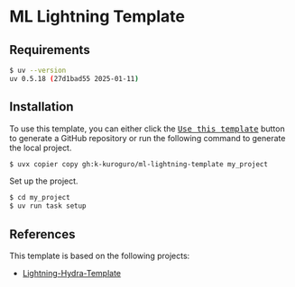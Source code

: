 # ML Lightning Template

## Requirements

```bash
$ uv --version
uv 0.5.18 (27d1bad55 2025-01-11)
```

## Installation

To use this template, you can either click the [<kbd>Use this template</kbd>](https://github.com/k-kuroguro/ml-lightning-template/generate) button to generate a GitHub repository or run the following command to generate the local project.

```bash
$ uvx copier copy gh:k-kuroguro/ml-lightning-template my_project
```

Set up the project.

```bash
$ cd my_project
$ uv run task setup
```

## References

This template is based on the following projects:

- [Lightning-Hydra-Template](https://github.com/ashleve/lightning-hydra-template)
